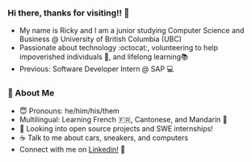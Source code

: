 ### Hi there, thanks for visiting!! 👋
- My name is Ricky and I am a junior studying Computer Science and Business @ University of British Columbia (UBC)
- Passionate about technology :octocat:, volunteering to help impoverished individuals 🌱, and lifelong learning📚
- Previous: Software Developer Intern @ SAP 💻

### 📘 About Me
- 😇   Pronouns: he/him/his/them
- Multilingual: Learning French 🇫🇷, Cantonese, and Mandarin 🍊 
- 📂   Looking into open source projects and SWE internships!
- ☕   Talk to me about cars, sneakers, and computers
- Connect with me on [Linkedin!](https://www.linkedin.com/in/rickylai248/ "Ricky Lai Linkedin") 🔗
